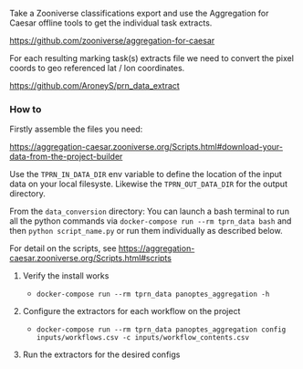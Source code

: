 Take a Zooniverse classifications export and use the Aggregation for Caesar offline tools to get the individual task extracts.

https://github.com/zooniverse/aggregation-for-caesar

For each resulting marking task(s) extracts file we need to convert the pixel coords to geo referenced lat / lon coordinates.

https://github.com/AroneyS/prn_data_extract

### How to

Firstly assemble the files you need:

https://aggregation-caesar.zooniverse.org/Scripts.html#download-your-data-from-the-project-builder

Use the `TPRN_IN_DATA_DIR` env variable to define the location of the input data on your local filesyste. Likewise the `TPRN_OUT_DATA_DIR` for the output directory.

From the `data_conversion` directory:
You can launch a bash terminal to run all the python commands via `docker-compose run --rm tprn_data bash` and then `python script_name.py` or run them individually as described below.

For detail on the scripts, see https://aggregation-caesar.zooniverse.org/Scripts.html#scripts

1. Verify the install works
    + `docker-compose run --rm tprn_data panoptes_aggregation -h`

0. Configure the extractors for each workflow on the project
    + `docker-compose run --rm tprn_data panoptes_aggregation config inputs/workflows.csv -c inputs/workflow_contents.csv`

0. Run the extractors for the desired configs

